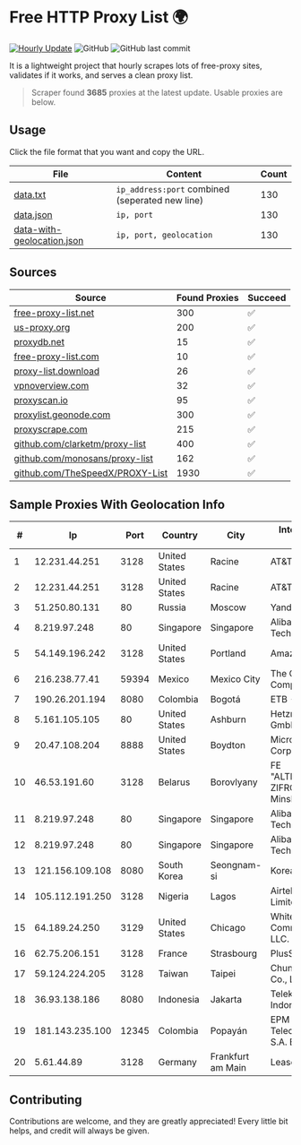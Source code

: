 
# Free HTTP Proxy List 🌍

[![Hourly Update](https://github.com/mertguvencli/http-proxy-list/actions/workflows/main.yml/badge.svg?branch=main)](https://github.com/mertguvencli/http-proxy-list/actions/workflows/main.yml)
![GitHub](https://img.shields.io/github/license/mertguvencli/http-proxy-list)
![GitHub last commit](https://img.shields.io/github/last-commit/mertguvencli/http-proxy-list)

It is a lightweight project that hourly scrapes lots of free-proxy sites, validates if it works, and serves a clean proxy list.


> Scraper found **3685** proxies at the latest update. Usable proxies are below.

## Usage

Click the file format that you want and copy the URL.


|File|Content|Count|
|----|-------|-----|
|[data.txt](https://raw.githubusercontent.com/mertguvencli/http-proxy-list/main/proxy-list/data.txt)|`ip_address:port` combined (seperated new line)|130|
|[data.json](https://raw.githubusercontent.com/mertguvencli/http-proxy-list/main/proxy-list/data.json)|`ip, port`|130|
|[data-with-geolocation.json](https://raw.githubusercontent.com/mertguvencli/http-proxy-list/main/proxy-list/data-with-geolocation.json)|`ip, port, geolocation`|130|

## Sources

|Source|Found Proxies|Succeed|
|------|-------------|-------|
|[free-proxy-list.net](https://free-proxy-list.net)|300|✅|
|[us-proxy.org](https://www.us-proxy.org)|200|✅|
|[proxydb.net](http://proxydb.net)|15|✅|
|[free-proxy-list.com](https://free-proxy-list.com/?page=&port=&type%5B%5D=http&type%5B%5D=https&up_time=0&search=Search)|10|✅|
|[proxy-list.download](https://www.proxy-list.download/HTTP)|26|✅|
|[vpnoverview.com](https://vpnoverview.com/privacy/anonymous-browsing/free-proxy-servers)|32|✅|
|[proxyscan.io](https://www.proxyscan.io)|95|✅|
|[proxylist.geonode.com](https://proxylist.geonode.com/api/proxy-list?limit=300&page=1&sort_by=lastChecked&sort_type=desc&protocols=http,https)|300|✅|
|[proxyscrape.com](https://api.proxyscrape.com/v2/?request=displayproxies&protocol=http&timeout=10000&country=all&ssl=all&anonymity=all)|215|✅|
|[github.com/clarketm/proxy-list](https://raw.githubusercontent.com/clarketm/proxy-list/master/proxy-list-raw.txt)|400|✅|
|[github.com/monosans/proxy-list](https://raw.githubusercontent.com/monosans/proxy-list/main/proxies/http.txt)|162|✅|
|[github.com/TheSpeedX/PROXY-List](https://raw.githubusercontent.com/TheSpeedX/PROXY-List/master/http.txt)|1930|✅|


## Sample Proxies With Geolocation Info

|#|Ip|Port|Country|City|Internet Service Provider|
|-|--|----|-------|----|-------------------------|
|1|12.231.44.251|3128|United States|Racine|AT&T Services, Inc.|
|2|12.231.44.251|3128|United States|Racine|AT&T Services, Inc.|
|3|51.250.80.131|80|Russia|Moscow|Yandex.Cloud LLC|
|4|8.219.97.248|80|Singapore|Singapore|Alibaba (US) Technology Co., Ltd.|
|5|54.149.196.242|3128|United States|Portland|Amazon.com, Inc.|
|6|216.238.77.41|59394|Mexico|Mexico City|The Constant Company|
|7|190.26.201.194|8080|Colombia|Bogotá|ETB - Colombia|
|8|5.161.105.105|80|United States|Ashburn|Hetzner Online GmbH|
|9|20.47.108.204|8888|United States|Boydton|Microsoft Corporation|
|10|46.53.191.60|3128|Belarus|Borovlyany|FE "ALTERNATIVNAYA ZIFROVAYA SET" Minsk|
|11|8.219.97.248|80|Singapore|Singapore|Alibaba (US) Technology Co., Ltd.|
|12|8.219.97.248|80|Singapore|Singapore|Alibaba (US) Technology Co., Ltd.|
|13|121.156.109.108|8080|South Korea|Seongnam-si|Korea Telecom|
|14|105.112.191.250|3128|Nigeria|Lagos|Airtel Networks Limited|
|15|64.189.24.250|3129|United States|Chicago|WhiteSky Communications, LLC.|
|16|62.75.206.151|3128|France|Strasbourg|PlusServer GmbH|
|17|59.124.224.205|3128|Taiwan|Taipei|Chunghwa Telecom Co., Ltd.|
|18|36.93.138.186|8080|Indonesia|Jakarta|Telekomunikasi Indonesia|
|19|181.143.235.100|12345|Colombia|Popayán|EPM Telecomunicaciones S.A. E.S.P.|
|20|5.61.44.89|3128|Germany|Frankfurt am Main|LeaseWeb DE|



## Contributing

Contributions are welcome, and they are greatly appreciated! Every
little bit helps, and credit will always be given.

